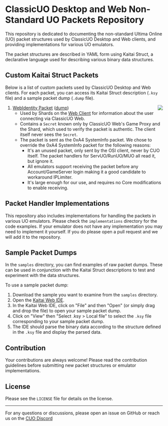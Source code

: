 # ClassicUO Desktop and Web Non-Standard UO Packets Repository

This repository is dedicated to documenting the non-standard Ultima Online (UO) packet structures used by ClassicUO Desktop and Web clients, and providing implementations for various UO emulators.

The packet structures are described in YAML form using Kaitai Struct, a declarative language used for describing various binary data structures.

## Custom Kaitai Struct Packets

Below is a list of custom packets used by ClassicUO Desktop and Web clients. For each packet, you can access its Kaitai Struct description (`.ksy` file) and a sample packet dump (`.dump` file).

1. [WebIdentity Packet](./WebIdentity.ksy) ([dump](./samples/WebIdentity.dump))
     <img align="right" src="https://github.com/ClassicUO/packets/assets/1094679/91079691-cdf3-49bc-9472-f457d59c61a8">
    - Used by Shards on the [Web Client](https://play.classicuo.org) for information about the user connecting via ClassicUO Web.
    - Contains a `Secret` known only by ClassicUO Web's Game Proxy and the Shard, which used to verify the packet is authentic. The client itself never sees the `Secret`.
    - The packet is sent as the 0xA4 SystemInfo packet. We chose to override the 0xA4 SystemInfo packet for the following reasons:
      - It's an unused packet, only sent by the OSI client, never by CUO itself. The packet handlers for ServUO/RunUO/MUO all read it, but ignore it.
      - All emulators support receiving the packet before any Account/GameServer login making it a good candidate to workaround IPLimiter.
      - It's large enough for our use, and requires no Core modifications to enable receiving.  
   

## Packet Handler Implementations

This repository also includes implementations for handling the packets in various UO emulators. Please check the `implementations` directory for the code examples.
If your emulator does not have any implementation you may need to implement it yourself. If you do please open a pull request and we will add it to the repository.

## Sample Packet Dumps

In the `samples` directory, you can find examples of raw packet dumps. These can be used in conjunction with the Kaitai Struct descriptions to test and experiment with the data structures.

To use a sample packet dump:

1. Download the sample you want to examine from the `samples` directory.
2. Open the [Kaitai Web IDE](https://ide.kaitai.io/).
3. In the Kaitai Web IDE, click on "File" and then "Open" (or simply drag and drop the file) to open your sample packet dump.
4. Click on "View" then "Select .ksy > Local file" to select the `.ksy` file corresponding to your sample packet dump.
5. The IDE should parse the binary data according to the structure defined in the `.ksy` file and display the parsed data.

## Contribution

Your contributions are always welcome! Please read the contribution guidelines before submitting new packet structures or emulator implementations.

## License

Please see the `LICENSE` file for details on the license.

---

For any questions or discussions, please open an issue on GitHub or reach us on the [CUO Discord](https://discord.gg/VdyCpjQ)
